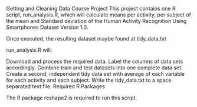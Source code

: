 Getting and Cleaning Data Course Project
This project contains one R script, run_analysis.R, which will calculate means per activity, per subject of the mean and Standard deviation of the Human Activity Recognition Using Smartphones Dataset Version 1.0.

Once executed, the resulting dataset maybe found at tidy_data.txt

run_analysis.R will:

Download and process the required data.
Label the columns of data sets accordingly.
Combine train and test datasets into one complete data set.
Create a second, independent tidy data set with average of each variable for each activity and each subject.
Write the tidy_data.txt to a space separated text file.
Required R Packages

The R package reshape2 is required to run this script.